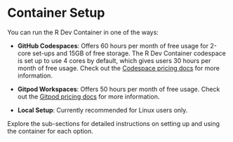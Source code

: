 # Container Setup

You can run the R Dev Container in one of the ways:

- **GitHub Codespaces**: Offers 60 hours per month of free usage for 2-core
  set-ups and 15GB of free storage. The R Dev Container codespace is set up to
  use 4 cores by default, which gives users 30 hours per month of free
  usage. Check out the [Codespace pricing
  docs](https://docs.github.com/en/billing/managing-billing-for-github-codespaces/about-billing-for-github-codespaces#about-github-codespaces-pricing)
  for more information.

- **Gitpod Workspaces**: Offers 50 hours per month of free usage. Check out the
  [Gitpod pricing docs](https://www.gitpod.io/pricing) for more information.

- **Local Setup**: Currently recommended for Linux users only.

Explore the sub-sections for detailed instructions on setting up and using the
container for each option.
